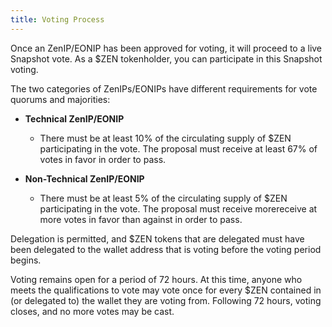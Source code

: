 ```yaml
---
title: Voting Process
---
```


Once an ZenIP/EONIP has been approved for voting, it will proceed to a live Snapshot vote. As a $ZEN tokenholder, you can participate in this Snapshot voting.

The two categories of ZenIPs/EONIPs have different requirements for vote quorums and majorities:

* **Technical ZenIP/EONIP** 

    * There must be at least 10% of the circulating supply of $ZEN participating in the vote. The proposal must receive at least 67% of votes in favor in order to pass.

* **Non-Technical ZenIP/EONIP** 

    * There must be at least 5% of the circulating supply of $ZEN participating in the vote. The proposal must receive morereceive at more votes in favor than against in order to pass.

Delegation is permitted, and $ZEN tokens that are delegated must have been delegated to the wallet address that is voting before the voting period begins.

Voting remains open for a period of 72 hours. At this time, anyone who meets the qualifications to vote may vote once for every $ZEN contained in (or delegated to) the wallet they are voting from. Following 72 hours, voting closes, and no more votes may be cast.
